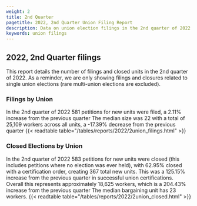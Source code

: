 ```yaml
---
weight: 2
title: 2nd Quarter
pagetitle: 2022, 2nd Quarter Union Filing Report
description: Data on union election filings in the 2nd quarter of 2022
keywords: union filings
---
```


## 2022, 2nd Quarter filings

This report details the number of filings and closed units in the 2nd quarter of 2022. As a reminder, we are only showing filings and closures related to single union elections (rare multi-union elections are excluded).

### Filings by Union
In the 2nd quarter of 2022 581 petitions for new units were filed, a 2.11% increase from the previous quarter The median size was 22 with a total of 25,109 workers across all units, a -17.39% decrease from the previous quarter
{{< readtable table="/tables/reports/2022/2union_filings.html" >}}

### Closed Elections by Union
In the 2nd quarter of 2022 583 petitions for new units were closed (this includes petitions where no election was ever held), with 62.95% closed with a certification order, creating 367 total new units. This was a 125.15% increase from the previous quarter in successful union certifications. Overall this represents approximately 18,625 workers, which is a 204.43% increase from the previous quarter The median bargaining unit has 23 workers.
{{< readtable table="/tables/reports/2022/2union_closed.html" >}}
